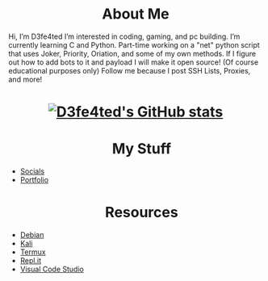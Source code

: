 <html>
  <h1 align=center>About Me</h1>

</div>

  <div><p> Hi, I’m D3fe4ted I’m interested in coding, gaming, and pc building. I’m currently learning C and Python. Part-time working on a "net" python script that uses Joker, Priority, Oriation, and some of my own methods. If I figure out how to add bots to it and payload I will make it open source! (Of course educational purposes only) Follow me because I post SSH Lists, Proxies, and more!
<div><h1 align=center>
  
  [![D3fe4ted's GitHub stats](https://github-readme-stats.vercel.app/api?username=d3fe4ted&theme=dark&show_icons=true&icon_color=0BE7EE&hide_border=true)](https://github.com/anuraghazra/github-readme-stats)
   </h1 align=center>
  
<div><ul><h1 align=center>My Stuff</h1>
  <div><li><a href="https://www.deangelo.tk">Socials</a>
  <div><li><a href="https://www.deangelo.tk">Portfolio</a>
 </ul></div>
    
<div><ul><h1 align=center>Resources</h1>
  <div><li><a href="https://www.debian.org/">Debian</a>
  <div><li><a href="https://www.kali.org/get-kali/">Kali</a>
  <div><li><a href="https://f-droid.org/en/packages/com.termux/">Termux</a>
  <div><li><a href="https://replit.com/">Repl.it</a>
  <div><li><a href="https://code.visualstudio.com/">Visual Code Studio</a>
   
   </ul>
 </div>
</html>
